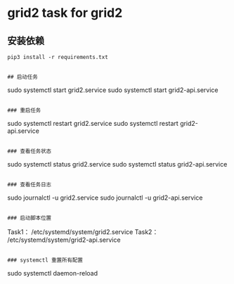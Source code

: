 # grid2 task for grid2


## 安装依赖
```
pip3 install -r requirements.txt


## 启动任务
```
sudo systemctl start grid2.service
sudo systemctl start grid2-api.service
```

### 重启任务
```
sudo systemctl restart grid2.service
sudo systemctl restart grid2-api.service
```

### 查看任务状态
```
sudo systemctl status grid2.service
sudo systemctl status grid2-api.service
```

### 查看任务日志
```
sudo journalctl -u grid2.service
sudo journalctl -u grid2-api.service
```

### 启动脚本位置
```
Task1： /etc/systemd/system/grid2.service
Task2： /etc/systemd/system/grid2-api.service
```

### systemctl 重置所有配置
```
sudo systemctl daemon-reload 
```